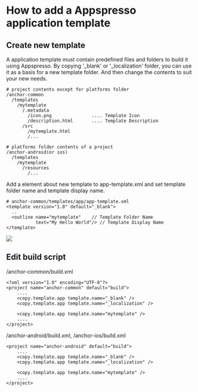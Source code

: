 
How to add a Appspresso application template
============================================

Create new template
--------------------------------------------
A application template must contain predefined files and folders to build it using Appspresso. By copying '_blank' or '_localization' folder, you can use it as a basis for a new template folder. And then change the contents to suit your new needs. 

    # project contents except for platforms folder  
    /anchor-common
      /templates
        /mytemplate
          /.metadata
            /icon.png               .... Template Icon
            /description.html       .... Template Description
          /src
            /mytemplate.html
            /...
    
    # platforms folder contents of a project
    /anchor-android(or ios)
      /templates
        /mytemplate
          /resources
            /...

Add a element about new template to app-template.xml and set template folder name and template display name.

    # anchor-common/templates/app/app-template.xml
    <template version="1.0" default="_blank">
      ..
      <outline name="mytemplate"    // Template Folder Name
               text="My Hello World"/> // Template Display Name
    </template>

![](http://appspresso.com/git/app_template.png)

Edit build script
--------------------------------------------
/anchor-common/build.xml

    <?xml version="1.0" encoding="UTF-8"?>
    <project name="anchor-common" default="build">
        ....
        <copy.template.app template.name="_blank" />
        <copy.template.app template.name="_localization" />

        <copy.template.app template.name="mytemplate" />
        ....
    </project>

/anchor-android/build.xml, /anchor-ios/build.xml

    <project name="anchor-android" default="build">
        ....
        <copy.template.app template.name="_blank" />
        <copy.template.app template.name="_localization" />
        
        <copy.template.app template.name="mytemplate" />
        ....
    </project>